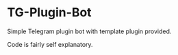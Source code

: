 # TG-Plugin-Bot
Simple Telegram plugin bot with template plugin provided.

Code is fairly self explanatory.

